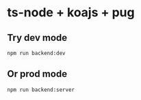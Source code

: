 
# ts-node + koajs + pug

## Try **dev** mode

`npm run backend:dev`


## Or **prod** mode


`npm run backend:server`
